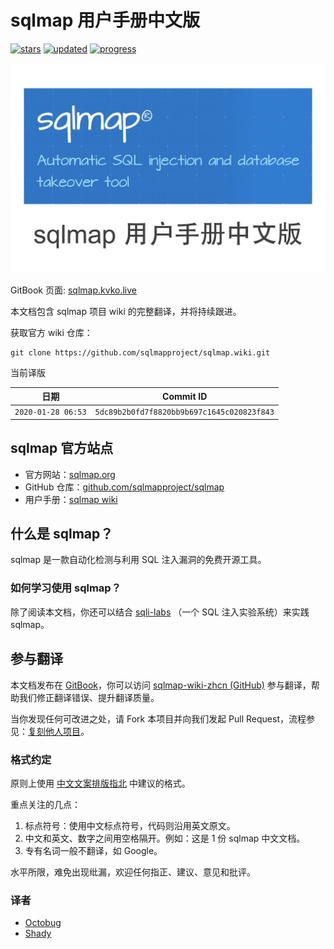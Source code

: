 # sqlmap 用户手册中文版

[![stars](https://img.shields.io/github/stars/kvko/sqlmap-wiki-zhcn.svg)](https://github.com/kvko/sqlmap-wiki-zhcn)
[![updated](https://img.shields.io/github/last-commit/kvko/sqlmap-wiki-zhcn/master.svg?color=%23c16927&label=updated)](https://github.com/kvko/sqlmap-wiki-zhcn/commits/master)
[![progress](https://img.shields.io/badge/progress-100%25-green.svg)](https://github.com/kvko/sqlmap-wiki-zhcn/commits/master)

![cover](cover_readme.jpg)

[repo]: https://github.com/kvko/sqlmap-wiki-zhcn
[host]: https://sqlmap.kvko.live

GitBook 页面: [sqlmap.kvko.live][host]

本文档包含 sqlmap 项目 wiki 的完整翻译，并将持续跟进。

获取官方 wiki 仓库：

```shell
git clone https://github.com/sqlmapproject/sqlmap.wiki.git
```

当前译版

| 日期               | Commit ID                                  |
| ------------------ | ------------------------------------------ |
| `2020-01-28 06:53` | `5dc89b2b0fd7f8820bb9b697c1645c020823f843` |

## sqlmap 官方站点

- 官方网站：[sqlmap.org](http://sqlmap.org/)
- GitHub 仓库：[github.com/sqlmapproject/sqlmap](https://github.com/sqlmapproject/sqlmap)
- 用户手册：[sqlmap wiki](https://github.com/sqlmapproject/sqlmap/wiki)

## 什么是 sqlmap？

sqlmap 是一款自动化检测与利用 SQL 注入漏洞的免费开源工具。

### 如何学习使用 sqlmap？

除了阅读本文档，你还可以结合 [sqli-labs](https://github.com/Audi-1/sqli-labs)
（一个 SQL 注入实验系统）来实践 sqlmap。

## 参与翻译

本文档发布在 [GitBook][host]，你可以访问 [sqlmap-wiki-zhcn (GitHub)][repo]
参与翻译，帮助我们修正翻译错误、提升翻译质量。

当你发现任何可改进之处，请 Fork 本项目并向我们发起 Pull Request，流程参见：[复刻他人项目](https://itechub.gitbook.io/github-guides-zhcn/forking-projects/intro)。

### 格式约定

原则上使用 [中文文案排版指北](https://github.com/mzlogin/chinese-copywriting-guidelines) 中建议的格式。

重点关注的几点：

1. 标点符号：使用中文标点符号，代码则沿用英文原文。
2. 中文和英文、数字之间用空格隔开。例如：这是 1 份 sqlmap 中文文档。
3. 专有名词一般不翻译，如 Google。

水平所限，难免出现纰漏，欢迎任何指正、建议、意见和批评。

### 译者

- [Octobug](https://github.com/Octobug)
- [Shady](https://github.com/shady-robot)
